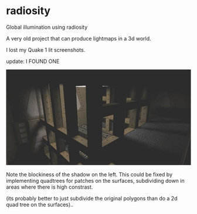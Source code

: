# radiosity
Global illumination using radiosity

A very old project that can produce lightmaps in a 3d world.

I lost my Quake 1 lit screenshots.

update: I FOUND ONE

![alt text](https://github.com/tomtaig/radiosity/blob/master/quake1.jpg)

Note the blockiness of the shadow on the left. This could be fixed by implementing quadtrees for patches on the surfaces, subdividing down in areas where there is high constrast.

(its probably better to just subdivide the original polygons than do a 2d quad tree on the surfaces)..
